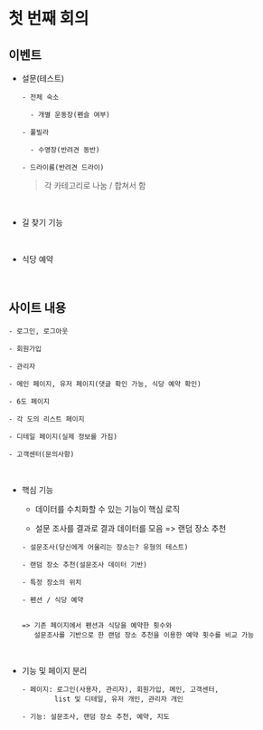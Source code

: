 # 첫 번째 회의

## 이벤트

- 설문(테스트)

  ```
  - 전체 숙소

    - 개별 운동장(펜슬 여부)

  - 풀빌라

    - 수영장(반려견 동반)

  - 드라이룸(반려견 드라이)
  ```

  > 각 카테고리로 나눔 / 합쳐서 함

<br />

- 길 찾기 기능

<br />

- 식당 예약

<br />

## 사이트 내용

```
- 로그인, 로그아웃

- 회원가입

- 관리자

- 메인 페이지, 유저 페이지(댓글 확인 가능, 식당 예약 확인)

- 6도 페이지

- 각 도의 리스트 페이지

- 디테일 페이지(실제 정보를 가짐)

- 고객센터(문의사항)
```

<br />

- 핵심 기능

  - 데이터를 수치화할 수 있는 기능이 핵심 로직

  - 설문 조사를 결과로 결과 데이터를 모음 => 랜덤 장소 추천

  ```
  - 설문조사(당신에게 어울리는 장소는? 유형의 테스트)

  - 랜덤 장소 추천(설문조사 데이터 기반)

  - 특정 장소의 위치

  - 펜션 / 식당 예약


  => 기존 페이지에서 펜션과 식당을 예약한 횟수와
     설문조사를 기반으로 한 랜덤 장소 추천을 이용한 예약 횟수를 비교 가능
  ```

<br />

- 기능 및 페이지 분리

  ```
  - 페이지: 로그인(사용자, 관리자), 회원가입, 메인, 고객센터,
          list 및 디테일, 유저 개인, 관리자 개인

  - 기능: 설문조사, 랜덤 장소 추천, 예약, 지도
  ```

<br />

